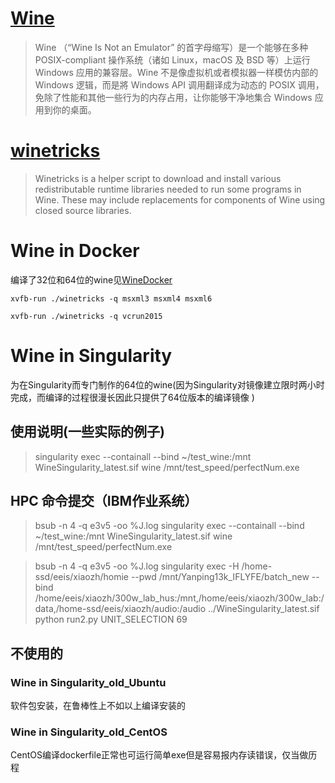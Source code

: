 # [Wine](https://www.winehq.org)

> Wine （“Wine Is Not an Emulator” 的首字母缩写）是一个能够在多种 POSIX-compliant 操作系统（诸如 Linux，macOS 及 BSD 等）上运行 Windows 应用的兼容层。Wine 不是像虚拟机或者模拟器一样模仿内部的 Windows 逻辑，而是將 Windows API 调用翻译成为动态的 POSIX 调用，免除了性能和其他一些行为的内存占用，让你能够干净地集合 Windows 应用到你的桌面。

# [winetricks](https://wiki.winehq.org/Winetricks)
> Winetricks is a helper script to download and install various redistributable runtime libraries needed to run some programs in Wine. These may include replacements for components of Wine using closed source libraries.


# Wine in Docker
编译了32位和64位的wine见[WineDocker](https://github.com/xiaozhah/WineDocker)

`xvfb-run ./winetricks -q msxml3 msxml4 msxml6`

`xvfb-run ./winetricks -q vcrun2015`

# Wine in Singularity

为在Singularity而专门制作的64位的wine(因为Singularity对镜像建立限时两小时完成，而编译的过程很漫长因此只提供了64位版本的编译镜像
)

## 使用说明(一些实际的例子)
> singularity exec --containall --bind ~/test_wine:/mnt WineSingularity_latest.sif wine /mnt/test_speed/perfectNum.exe

## HPC 命令提交（IBM作业系统）
> bsub -n 4 -q e3v5 -oo %J.log singularity exec --containall --bind ~/test_wine:/mnt WineSingularity_latest.sif wine /mnt/test_speed/perfectNum.exe

> bsub -n 4 -q e3v5 -oo %J.log singularity exec -H /home-ssd/eeis/xiaozh/homie --pwd /mnt/Yanping13k_IFLYFE/batch_new --bind /home/eeis/xiaozh/300w_lab_hus:/mnt,/home/eeis/xiaozh/300w_lab:/data,/home-ssd/eeis/xiaozh/audio:/audio ../WineSingularity_latest.sif python run2.py UNIT_SELECTION 69

## 不使用的
### Wine in Singularity_old_Ubuntu
软件包安装，在鲁棒性上不如以上编译安装的

### Wine in Singularity_old_CentOS
CentOS编译dockerfile正常也可运行简单exe但是容易报内存读错误，仅当做历程
